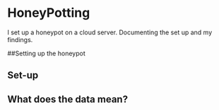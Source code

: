 # HoneyPotting
I set up a honeypot on a cloud server. Documenting the set up and my findings.

##Setting up the honeypot

## Set-up

## What does the data mean?
